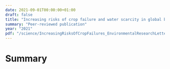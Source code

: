 ```yaml
---
date: 2021-09-01T00:00:00+01:00
draft: false
title: "Increasing risks of crop failure and water scarcity in global breadbaskets by 2030"
summary: "Peer-reviewed publication"
year: "2021"
pdf: "/science/IncreasingRisksOfCropFailures_EnvironmentalResearchLetters.pdf"
---
```

# Summary
